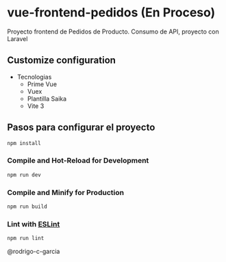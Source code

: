 # vue-frontend-pedidos (En Proceso)

Proyecto frontend  de Pedidos de Producto.
Consumo de API, proyecto con Laravel


## Customize configuration

* Tecnologias
  * Prime Vue
  * Vuex
  * Plantilla Saika
  * Vite 3
  
## Pasos para configurar el proyecto

```sh
npm install
```

### Compile and Hot-Reload for Development

```sh
npm run dev
```

### Compile and Minify for Production

```sh
npm run build
```

### Lint with [ESLint](https://eslint.org/)

```sh
npm run lint
```
@rodrigo-c-garcia
